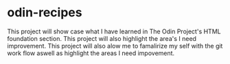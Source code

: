 # odin-recipes

This project will show case what I have learned in The Odin Project's HTML foundation section. This project will also highlight the area's I need improvement.
This project will also alow me to famalirize my self with the git work flow aswell as highlight the areas I need impovement.